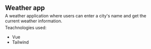 <h2 style="margin-bottom: 5px">Weather app</h2>
<div style="margin-bottom: 5px">A weather application where users can enter a city's name and get the current weather information.</div>
<div>Teachnologies used:</div>
<ul>
    <li>Vue</li>
    <li>Tailwind</li>
</ul>